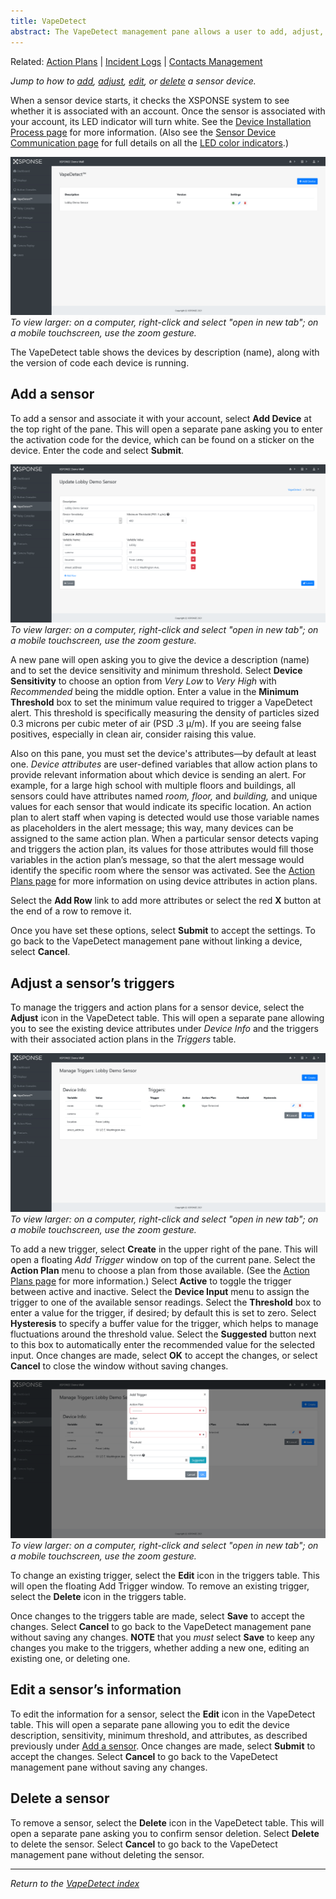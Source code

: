 ```yaml
---
title: VapeDetect
abstract: The VapeDetect management pane allows a user to add, adjust, edit, or delete a sensor device. Selecting the VapeDetect link in the navigation pane will take you to the VapeDetect management pane. 
---
```

Related: [Action Plans](../general-ops/action-plans.md) \| [Incident Logs](../general-ops/incident-logs.md) \| [Contacts Management](../general-ops/contacts-management.md) 

*Jump to how to [add](vapedetect-management.md#add-a-sensor), [adjust](vapedetect-management.md#adjust-a-sensors-triggers), [edit](vapedetect-management.md#edit-a-sensors-information), or [delete](vapedetect-management.md#delete-a-sensor) a sensor device.*

When a sensor device starts, it checks the XSPONSE system to see whether it is associated with an account. Once the sensor is associated with your account, its LED indicator will turn white. See the [Device Installation Process page](installation-process.md) for more information. (Also see the [Sensor Device Communication page](sensor-device-communication.md) for full details on all the [LED color indicators](sensor-device-communication.md#led-color-indicators).)

![vapedetect management page](vapedetect_management.png)
_To view larger: on a computer, right-click and select "open in new tab"; on a mobile touchscreen, use the zoom gesture._

The VapeDetect table shows the devices by description (name), along with the version of code each device is running. 

## Add a sensor
To add a sensor and associate it with your account, select **Add Device** at the top right of the pane. This will open a separate pane asking you to enter the activation code for the device, which can be found on a sticker on the device. Enter the code and select **Submit**.  

![add or edit a sensor](vapedetect_edit.png)
_To view larger: on a computer, right-click and select "open in new tab"; on a mobile touchscreen, use the zoom gesture._

A new pane will open asking you to give the device a description (name) and to set the device sensitivity and minimum threshold. Select **Device Sensitivity** to choose an option from _Very Low_ to _Very High_ with _Recommended_ being the middle option. Enter a value in the **Minimum Threshold** box to set the minimum value required to trigger a VapeDetect alert. This threshold is specifically measuring the density of particles sized 0.3 microns per cubic meter of air (PSD .3 μ/m). If you are seeing false positives, especially in clean air, consider raising this value.

Also on this pane, you must set the device's attributes—by default at least one. _Device attributes_ are user-defined variables that allow action plans to provide relevant information about which device is sending an alert. For example, for a large high school with multiple floors and buildings, all sensors could have attributes named _room, floor,_ and _building,_ and unique values for each sensor that would indicate its specific location. An action plan to alert staff when vaping is detected would use those variable names as placeholders in the alert message; this way, many devices can be assigned to the same action plan. When a particular sensor detects vaping and triggers the action plan, its values for those attributes would fill those variables in the action plan’s message, so that the alert message would identify the specific room where the sensor was activated. See the [Action Plans page](../general-ops/action-plans.md) for more information on using device attributes in action plans. 

Select the **Add Row** link to add more attributes or select the red **X** button at the end of a row to remove it. 

Once you have set these options, select **Submit** to accept the settings. To go back to the VapeDetect management pane without linking a device, select **Cancel**.
 
## Adjust a sensor’s triggers
To manage the triggers and action plans for a sensor device, select the **Adjust** icon in the VapeDetect table. This will open a separate pane allowing you to see the existing device attributes under _Device Info_ and the triggers with their associated action plans in the _Triggers_ table.

![manage triggers pane](vapedetect_manage_triggers.png)
_To view larger: on a computer, right-click and select "open in new tab"; on a mobile touchscreen, use the zoom gesture._

To add a new trigger, select **Create** in the upper right of the pane. This will open a floating _Add Trigger_ window on top of the current pane. Select the **Action Plan** menu to choose a plan from those available. (See the [Action Plans page](../general-ops/action-plans.md) for more information.) Select **Active** to toggle the trigger between active and inactive. Select the **Device Input** menu to assign the trigger to one of the available sensor readings. Select the **Threshold** box to enter a value for the trigger, if desired; by default this is set to zero. Select **Hysteresis** to specify a buffer value for the trigger, which helps to manage fluctuations around the threshold value. Select the **Suggested** button next to this box to automatically enter the recommended value for the selected input. Once changes are made, select **OK** to accept the changes, or select **Cancel** to close the window without saving changes. 

![add triger window](vapedetect_add_trigger.png)
_To view larger: on a computer, right-click and select "open in new tab"; on a mobile touchscreen, use the zoom gesture._

To change an existing trigger, select the **Edit** icon in the triggers table. This will open the floating Add Trigger window. To remove an existing trigger, select the **Delete** icon in the triggers table.

Once changes to the triggers table are made, select **Save** to accept the changes. Select **Cancel** to go back to the VapeDetect management pane without saving any changes. **NOTE** that you _must_ select **Save** to keep any changes you make to the triggers, whether adding a new one, editing an existing one, or deleting one.

## Edit a sensor’s information
To edit the information for a sensor, select the **Edit** icon in the VapeDetect table. This will open a separate pane allowing you to edit the device description, sensitivity, minimum threshold, and attributes, as described previously under [Add a sensor](action-plans.md#add-a-sensor). Once changes are made, select **Submit** to accept the changes. Select **Cancel** to go back to the VapeDetect management pane without saving any changes.

## Delete a sensor
To remove a sensor, select the **Delete** icon in the VapeDetect table. This will open a separate pane asking you to confirm sensor deletion. Select **Delete** to delete the sensor. Select **Cancel** to go back to the VapeDetect management pane without deleting the sensor.

___
*Return to the [VapeDetect index](index.md)*
